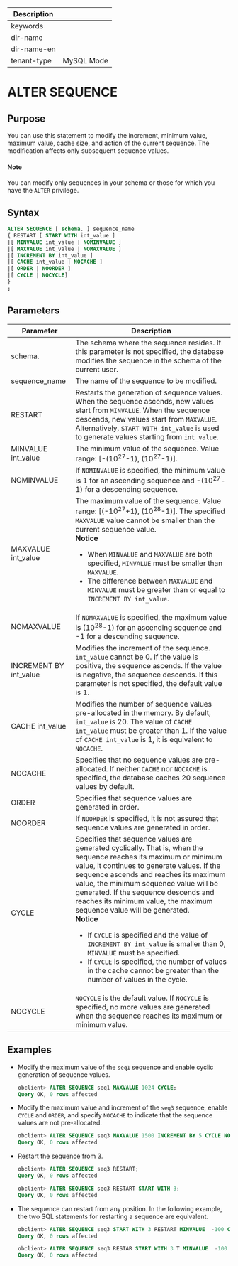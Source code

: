 | Description   |                 |
|---------------|-----------------|
| keywords      |                 |
| dir-name      |                 |
| dir-name-en   |                 |
| tenant-type   | MySQL Mode      |

# ALTER SEQUENCE

## Purpose

You can use this statement to modify the increment, minimum value, maximum value, cache size, and action of the current sequence. The modification affects only subsequent sequence values.
  <main id="notice" type='explain'>
    <h4>Note</h4>
    <p>You can modify only sequences in your schema or those for which you have the <code>ALTER</code> privilege. </p>
  </main>

## Syntax

```sql
ALTER SEQUENCE [ schema. ] sequence_name
{ RESTART [ START WITH int_value ]
|[ MINVALUE int_value | NOMINVALUE ]
|[ MAXVALUE int_value | NOMAXVALUE ]
|[ INCREMENT BY int_value ]
|[ CACHE int_value | NOCACHE ]
|[ ORDER | NOORDER ]
|[ CYCLE | NOCYCLE]
}
;
```

## Parameters

| Parameter | Description |
|------------------------|------------------------------------------------------------------------------------------------------------------------------------------------------------------------------------------------------------------------------------------------------------------------------------------------------------------------------------------------------|
| schema. | The schema where the sequence resides. If this parameter is not specified, the database modifies the sequence in the schema of the current user.  |
| sequence_name | The name of the sequence to be modified.  |
| RESTART | Restarts the generation of sequence values. When the sequence ascends, new values start from `MINVALUE`. When the sequence descends, new values start from `MAXVALUE`. Alternatively, `START WITH int_value` is used to generate values starting from `int_value`.  |
| MINVALUE int_value | The minimum value of the sequence. Value range: [-(10<sup>27</sup>-1), (10<sup>27</sup>-1)].  |
| NOMINVALUE | If `NOMINVALUE` is specified, the minimum value is 1 for an ascending sequence and -(10<sup>27</sup>-1) for a descending sequence.  |
| MAXVALUE int_value | The maximum value of the sequence. Value range: [(-10<sup>27</sup>+1), (10<sup>28</sup>-1)]. The specified `MAXVALUE` value cannot be smaller than the current sequence value.  <br>**Notice** <ul><li>When `MINVALUE` and `MAXVALUE` are both specified, `MINVALUE` must be smaller than `MAXVALUE`.</li> <li>The difference between `MAXVALUE` and `MINVALUE` must be greater than or equal to `INCREMENT BY int_value`.</li></ul>  |
| NOMAXVALUE | If `NOMAXVALUE` is specified, the maximum value is (10<sup>28</sup>-1) for an ascending sequence and -1 for a descending sequence.  |
| INCREMENT BY int_value | Modifies the increment of the sequence. `int_value` cannot be 0. If the value is positive, the sequence ascends. If the value is negative, the sequence descends. If this parameter is not specified, the default value is 1.  |
| CACHE int_value | Modifies the number of sequence values pre-allocated in the memory. By default, `int_value` is 20. The value of `CACHE int_value` must be greater than 1. If the value of `CACHE int_value` is 1, it is equivalent to `NOCACHE`.  |
| NOCACHE | Specifies that no sequence values are pre-allocated. If neither `CACHE` nor `NOCACHE` is specified, the database caches 20 sequence values by default.  |
| ORDER | Specifies that sequence values are generated in order.  |
| NOORDER | If `NOORDER` is specified, it is not assured that sequence values are generated in order.  |
| CYCLE | Specifies that sequence values are generated cyclically. That is, when the sequence reaches its maximum or minimum value, it continues to generate values. If the sequence ascends and reaches its maximum value, the minimum sequence value will be generated. If the sequence descends and reaches its minimum value, the maximum sequence value will be generated.  <br>**Notice**  <ul><li> If `CYCLE` is specified and the value of `INCREMENT BY int_value` is smaller than 0, `MINVALUE` must be specified. </li>   <li> If `CYCLE` is specified, the number of values in the cache cannot be greater than the number of values in the cycle. </li></ul> |
| NOCYCLE | `NOCYCLE` is the default value. If `NOCYCLE` is specified, no more values are generated when the sequence reaches its maximum or minimum value.  |

## Examples

* Modify the maximum value of the `seq1` sequence and enable cyclic generation of sequence values.

   ```sql
   obclient> ALTER SEQUENCE seq1 MAXVALUE 1024 CYCLE;
   Query OK, 0 rows affected
   ```

* Modify the maximum value and increment of the `seq3` sequence, enable `CYCLE` and `ORDER`, and specify `NOCACHE` to indicate that the sequence values are not pre-allocated.

   ```sql
   obclient> ALTER SEQUENCE seq3 MAXVALUE 1500 INCREMENT BY 5 CYCLE NOCACHE ORDER;
   Query OK, 0 rows affected
   ```

* Restart the sequence from 3.

   ```sql
   obclient> ALTER SEQUENCE seq3 RESTART;
   Query OK, 0 rows affected

   obclient> ALTER SEQUENCE seq3 RESTART START WITH 3;
   Query OK, 0 rows affected
   ```

* The sequence can restart from any position. In the following example, the two SQL statements for restarting a sequence are equivalent.

   ```sql
   obclient> ALTER SEQUENCE seq3 START WITH 3 RESTART MINVALUE  -100 CYCLE;
   Query OK, 0 rows affected

   obclient> ALTER SEQUENCE seq3 RESTAR START WITH 3 T MINVALUE  -100 CYCLE;
   Query OK, 0 rows affected
   ```
